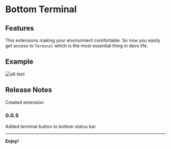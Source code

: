 # Bottom Terminal

## Features

This extensions making your environment comfortable. So now you easily get access to `Terminal` which is the most essential thing in devs life.

## Example

![alt text](https://res.cloudinary.com/practicaldev/image/fetch/s--7gH0SH2B--/c_limit%2Cf_auto%2Cfl_progressive%2Cq_auto%2Cw_880/https://dev-to-uploads.s3.amazonaws.com/uploads/articles/9k3wukskbf84f7f2kqwm.png)

## Release Notes

Created extension

### 0.0.5

Added terminal button to bottom status bar

---

**Enjoy!**
